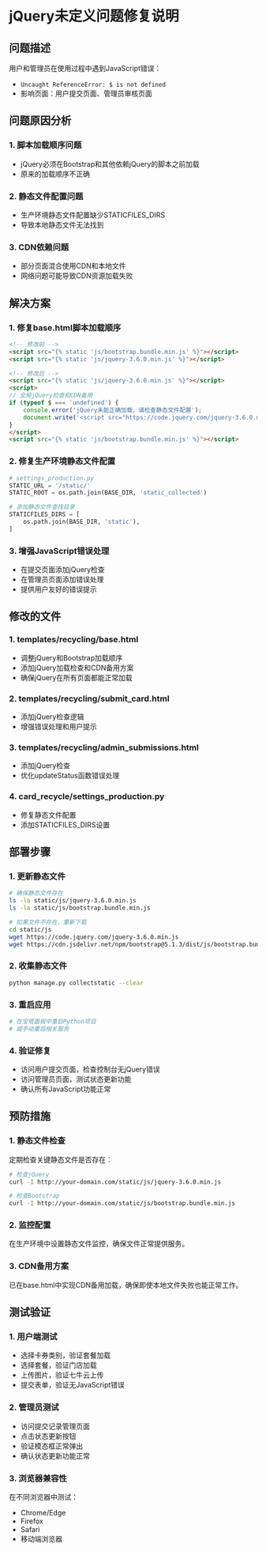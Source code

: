 # jQuery未定义问题修复说明

## 问题描述
用户和管理员在使用过程中遇到JavaScript错误：
- `Uncaught ReferenceError: $ is not defined`
- 影响页面：用户提交页面、管理员审核页面

## 问题原因分析

### 1. 脚本加载顺序问题
- jQuery必须在Bootstrap和其他依赖jQuery的脚本之前加载
- 原来的加载顺序不正确

### 2. 静态文件配置问题
- 生产环境静态文件配置缺少STATICFILES_DIRS
- 导致本地静态文件无法找到

### 3. CDN依赖问题
- 部分页面混合使用CDN和本地文件
- 网络问题可能导致CDN资源加载失败

## 解决方案

### 1. 修复base.html脚本加载顺序
```html
<!-- 修改前 -->
<script src="{% static 'js/bootstrap.bundle.min.js' %}"></script>
<script src="{% static 'js/jquery-3.6.0.min.js' %}"></script>

<!-- 修改后 -->
<script src="{% static 'js/jquery-3.6.0.min.js' %}"></script>
<script>
// 全局jQuery检查和CDN备用
if (typeof $ === 'undefined') {
    console.error('jQuery未能正确加载，请检查静态文件配置');
    document.write('<script src="https://code.jquery.com/jquery-3.6.0.min.js"><\/script>');
}
</script>
<script src="{% static 'js/bootstrap.bundle.min.js' %}"></script>
```

### 2. 修复生产环境静态文件配置
```python
# settings_production.py
STATIC_URL = '/static/'
STATIC_ROOT = os.path.join(BASE_DIR, 'static_collected')

# 添加静态文件查找目录
STATICFILES_DIRS = [
    os.path.join(BASE_DIR, 'static'),
]
```

### 3. 增强JavaScript错误处理
- 在提交页面添加jQuery检查
- 在管理员页面添加错误处理
- 提供用户友好的错误提示

## 修改的文件

### 1. templates/recycling/base.html
- 调整jQuery和Bootstrap加载顺序
- 添加jQuery加载检查和CDN备用方案
- 确保jQuery在所有页面都能正常加载

### 2. templates/recycling/submit_card.html
- 添加jQuery检查逻辑
- 增强错误处理和用户提示

### 3. templates/recycling/admin_submissions.html
- 添加jQuery检查
- 优化updateStatus函数错误处理

### 4. card_recycle/settings_production.py
- 修复静态文件配置
- 添加STATICFILES_DIRS设置

## 部署步骤

### 1. 更新静态文件
```bash
# 确保静态文件存在
ls -la static/js/jquery-3.6.0.min.js
ls -la static/js/bootstrap.bundle.min.js

# 如果文件不存在，重新下载
cd static/js
wget https://code.jquery.com/jquery-3.6.0.min.js
wget https://cdn.jsdelivr.net/npm/bootstrap@5.1.3/dist/js/bootstrap.bundle.min.js
```

### 2. 收集静态文件
```bash
python manage.py collectstatic --clear
```

### 3. 重启应用
```bash
# 在宝塔面板中重启Python项目
# 或手动重启相关服务
```

### 4. 验证修复
- 访问用户提交页面，检查控制台无jQuery错误
- 访问管理员页面，测试状态更新功能
- 确认所有JavaScript功能正常

## 预防措施

### 1. 静态文件检查
定期检查关键静态文件是否存在：
```bash
# 检查jQuery
curl -I http://your-domain.com/static/js/jquery-3.6.0.min.js

# 检查Bootstrap
curl -I http://your-domain.com/static/js/bootstrap.bundle.min.js
```

### 2. 监控配置
在生产环境中设置静态文件监控，确保文件正常提供服务。

### 3. CDN备用方案
已在base.html中实现CDN备用加载，确保即使本地文件失败也能正常工作。

## 测试验证

### 1. 用户端测试
- 选择卡券类别，验证套餐加载
- 选择套餐，验证门店加载
- 上传图片，验证七牛云上传
- 提交表单，验证无JavaScript错误

### 2. 管理员测试
- 访问提交记录管理页面
- 点击状态更新按钮
- 验证模态框正常弹出
- 确认状态更新功能正常

### 3. 浏览器兼容性
在不同浏览器中测试：
- Chrome/Edge
- Firefox  
- Safari
- 移动端浏览器